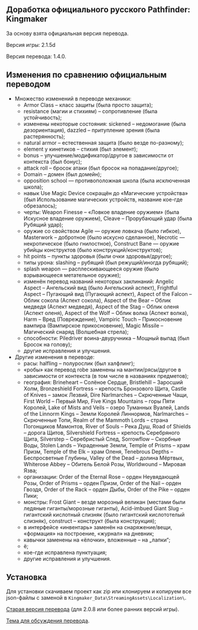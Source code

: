 Доработка официального русского Pathfinder: Kingmaker
-----------------------------------------------------

За основу взята официальная версия перевода.

Версия игры: 2.1.5d

Версия перевода: 1.4.0.

Изменения по сравнению официальным переводом
--------------------------------------------
* Множество изменений в переводе механики:
  * Armor Class – класс защиты (была просто защита);
  * resistance (магии и стихиям) – сопротивление (была устойчивость);
  * изменены некоторые состояния: sickened – недомогание (была дезориентация), dazzled – притупление зрения (была растерянность);
  * natural armor – естественная защита (было везде по-разному);
  * element у кинетиков – стихия (был элемент);
  * bonus – улучшение/модификатор/другое в зависимости от контекста (был бонус);
  * attack roll – бросок атаки (был бросок на попадание/другое);
  * Domain – домен (был домейн);
  * opposition school — противоположная школа (была исключенная школа);
  * навык Use Magic Device сокращён до «Магические устройства» (был Использование магических устройств, название кое-где обрезалось);
  * черты: Weapon Finesse – «Ловкое владение оружием» (была Искусное владение оружием), Cleave – Прорубающий удар (была Рубящий удар);
  * оружие со свойством Agile — оружие ловкача (было гибкое), Masterwork – добротное (было искусно сделанное), Necrotic — некротическое (было гнилостное), Construct Bane — оружие убийцы конструктов (было конструкций/конструктов);
  * hit points – пункты здоровья (были очки здоровья/другое);
  * типы урона: slashing – рубящий (был режущий/иногда рубящий);
  * splash weapon — расплескивающееся оружие (было взрывающееся метательное оружие);
  * изменён перевод названий некоторых заклинаний: Angelic Aspect – Ангельский вид (было Ангельский аспект), Frightful Aspect – Пугающий вид (Пугающий аспект), Aspect of the Falcon – Облик сокола (Аспект сокола), Aspect of the Bear – Облик медведя (Аспект медведя), Aspect of the Stag – Облик оленя (Аспект оленя), Aspect of the Wolf – Облик волка (Аспект волка), Harm – Вред (Повреждение), Vampiric Touch – Прикосновение вампира (Вампирское прикосновение), Magic Missile – Магический снаряд (Волшебная стрела);
  * способности: Piledriver воина-двуручника – Мощный выпад (был Бросок на голову);
  * другие исправления и улучшения.
* Другие изменения в переводе:
  * расы: halfling – полурослик (был халфлинг);
  * «робы» как перевод robe заменены на мантии/рясы/другое в зависимости от контекста (в том числе в названиях предметов);
  * география: Brineheart – Солёное Сердце, Bristlehill – Заросший Холм, Bronzeshield Fortress – крепость Бронзового Щита, Castle of Knives – замок Лезвий, Dire Narlmarches – Скрюченные Чащи, First World – Первый Мир, Five Kings Mountains – горы Пяти Королей, Lake of Mists and Veils – озеро Туманных Вуалей, Lands of the Linnorm Kings – Земли Королей Линнормов, Narlmarches – Скрюченные Топи, Realm of the Mammoth Lords – страна Погонщиков Мамонтов, River of Souls – Река Душ, Road of Shields – дорога Щитов, Silvershield Fortress – крепость Серебряного Щита, Silverstep – Серебристый След, Sorrowflow – Скорбные Воды, Stolen Lands – Украденные Земли, Temple of Prisms – храм Призм, Temple of the Elk – храм Оленя, Tenebrous Depths – Беспросветные Глубины, Valley of the Dead – долина Мёртвых, Whiterose Abbey – Обитель Белой Розы, Worldwound – Мировая Язва;
  * организации: Order of the Eternal Rose – орден Неувядающей Розы, Order of Prisms – орден Призм, Order of the Nail – орден Гвоздя, Order of the Rack – орден Дыбы, Order of the Pike – орден Пики;
  * монстры: Frost Giant – везде морозный великан (местами были ледяные гиганты/морозные гиганты), Acid-imbued Giant Slug – гигантский кислотный слизняк (было гигантский кислототелый слизняк), construct – конструкт (была конструкция);
  * в интерфейсе «инвентарь» заменён на снаряжение/вещи, «формация» на построение, «журнал» на дневник;
  * кавычки заменены на «ёлочки», вложенные – на „лапки“;
  * ё;
  * кое-где исправлена пунктуация;
  * другие исправления и улучшения.

Установка
---------
Для установки скачиваем проект как zip или клонируем и копируем все json-файлы с заменой в `Kingmaker_Data\StreamingAssets\Localization\`.

[Старая версия перевода](https://github.com/EugVV/PFKM-ru/archive/unof_2.0.8_last.zip) (для 2.0.8 или более ранних версий игры).

[Тема для обсуждения перевода](https://arcanecoast.ru/forum/viewtopic.php?f=8&t=1530).